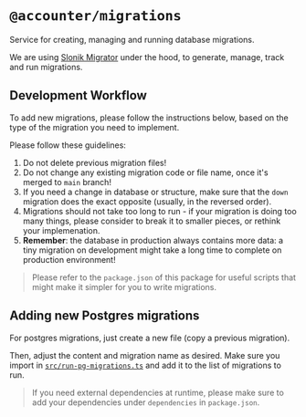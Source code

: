 # `@accounter/migrations`

Service for creating, managing and running database migrations.

We are using [Slonik Migrator](https://github.com/mmkal/slonik-tools/tree/main/packages/migrator)
under the hood, to generate, manage, track and run migrations.

## Development Workflow

To add new migrations, please follow the instructions below, based on the type of the migration you
need to implement.

Please follow these guidelines:

1. Do not delete previous migration files!
2. Do not change any existing migration code or file name, once it's merged to `main` branch!
3. If you need a change in database or structure, make sure that the `down` migration does the exact
   opposite (usually, in the reversed order).
4. Migrations should not take too long to run - if your migration is doing too many things, please
   consider to break it to smaller pieces, or rethink your implemenation.
5. **Remember**: the database in production always contains more data: a tiny migration on
   development might take a long time to complete on production environment!

> Please refer to the `package.json` of this package for useful scripts that might make it simpler
> for you to write migrations.

## Adding new Postgres migrations

For postgres migrations, just create a new file (copy a previous migration).

Then, adjust the content and migration name as desired. Make sure you import in
[`src/run-pg-migrations.ts`](./src/run-pg-migrations.ts) and add it to the list of migrations to
run.

> If you need external dependencies at runtime, please make sure to add your dependencies under
> `dependencies` in `package.json`.
